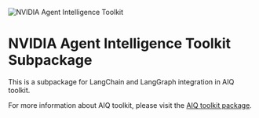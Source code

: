 <!--
SPDX-FileCopyrightText: Copyright (c) 2025, NVIDIA CORPORATION & AFFILIATES. All rights reserved.
SPDX-License-Identifier: Apache-2.0

Licensed under the Apache License, Version 2.0 (the "License");
you may not use this file except in compliance with the License.
You may obtain a copy of the License at

http://www.apache.org/licenses/LICENSE-2.0

Unless required by applicable law or agreed to in writing, software
distributed under the License is distributed on an "AS IS" BASIS,
WITHOUT WARRANTIES OR CONDITIONS OF ANY KIND, either express or implied.
See the License for the specific language governing permissions and
limitations under the License.
-->

![NVIDIA Agent Intelligence Toolkit](https://media.githubusercontent.com/media/NVIDIA/NeMo-Agent-Toolkit/refs/heads/main/docs/source/_static/aiqtoolkit_banner.png "AIQ toolkit banner image")

# NVIDIA Agent Intelligence Toolkit Subpackage
This is a subpackage for LangChain and LangGraph integration in AIQ toolkit.

For more information about AIQ toolkit, please visit the [AIQ toolkit package](https://pypi.org/project/aiqtoolkit/).
